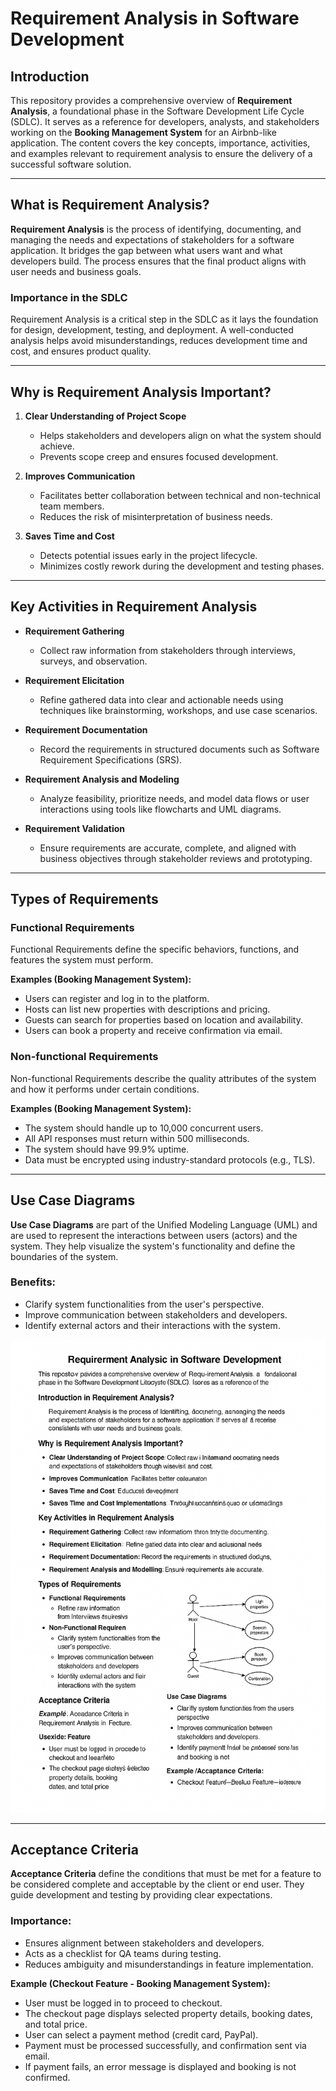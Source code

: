 # Requirement Analysis in Software Development

## Introduction
This repository provides a comprehensive overview of **Requirement Analysis**, a foundational phase in the Software Development Life Cycle (SDLC). It serves as a reference for developers, analysts, and stakeholders working on the **Booking Management System** for an Airbnb-like application. The content covers the key concepts, importance, activities, and examples relevant to requirement analysis to ensure the delivery of a successful software solution.

---

## What is Requirement Analysis?

**Requirement Analysis** is the process of identifying, documenting, and managing the needs and expectations of stakeholders for a software application. It bridges the gap between what users want and what developers build. The process ensures that the final product aligns with user needs and business goals.

### Importance in the SDLC

Requirement Analysis is a critical step in the SDLC as it lays the foundation for design, development, testing, and deployment. A well-conducted analysis helps avoid misunderstandings, reduces development time and cost, and ensures product quality.

---

## Why is Requirement Analysis Important?

1. **Clear Understanding of Project Scope**
   - Helps stakeholders and developers align on what the system should achieve.
   - Prevents scope creep and ensures focused development.

2. **Improves Communication**
   - Facilitates better collaboration between technical and non-technical team members.
   - Reduces the risk of misinterpretation of business needs.

3. **Saves Time and Cost**
   - Detects potential issues early in the project lifecycle.
   - Minimizes costly rework during the development and testing phases.

---

## Key Activities in Requirement Analysis

- **Requirement Gathering**
  - Collect raw information from stakeholders through interviews, surveys, and observation.
  
- **Requirement Elicitation**
  - Refine gathered data into clear and actionable needs using techniques like brainstorming, workshops, and use case scenarios.
  
- **Requirement Documentation**
  - Record the requirements in structured documents such as Software Requirement Specifications (SRS).
  
- **Requirement Analysis and Modeling**
  - Analyze feasibility, prioritize needs, and model data flows or user interactions using tools like flowcharts and UML diagrams.
  
- **Requirement Validation**
  - Ensure requirements are accurate, complete, and aligned with business objectives through stakeholder reviews and prototyping.

---

## Types of Requirements

### Functional Requirements
Functional Requirements define the specific behaviors, functions, and features the system must perform.

**Examples (Booking Management System):**
- Users can register and log in to the platform.
- Hosts can list new properties with descriptions and pricing.
- Guests can search for properties based on location and availability.
- Users can book a property and receive confirmation via email.

### Non-functional Requirements
Non-functional Requirements describe the quality attributes of the system and how it performs under certain conditions.

**Examples (Booking Management System):**
- The system should handle up to 10,000 concurrent users.
- All API responses must return within 500 milliseconds.
- The system should have 99.9% uptime.
- Data must be encrypted using industry-standard protocols (e.g., TLS).

---

## Use Case Diagrams

**Use Case Diagrams** are part of the Unified Modeling Language (UML) and are used to represent the interactions between users (actors) and the system. They help visualize the system's functionality and define the boundaries of the system.

### Benefits:
- Clarify system functionalities from the user's perspective.
- Improve communication between stakeholders and developers.
- Identify external actors and their interactions with the system.

![Use Case Diagram for Booking System](alx-booking-uc.png)

---

## Acceptance Criteria

**Acceptance Criteria** define the conditions that must be met for a feature to be considered complete and acceptable by the client or end user. They guide development and testing by providing clear expectations.

### Importance:
- Ensures alignment between stakeholders and developers.
- Acts as a checklist for QA teams during testing.
- Reduces ambiguity and misunderstandings in feature implementation.

**Example (Checkout Feature - Booking Management System):**
- User must be logged in to proceed to checkout.
- The checkout page displays selected property details, booking dates, and total price.
- User can select a payment method (credit card, PayPal).
- Payment must be processed successfully, and confirmation sent via email.
- If payment fails, an error message is displayed and booking is not confirmed.
